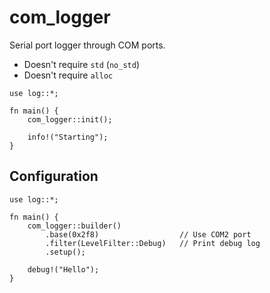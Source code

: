# com_logger

Serial port logger through COM ports.

* Doesn't require `std` (`no_std`)
* Doesn't require `alloc`

```rust,no_run
use log::*;

fn main() {
    com_logger::init();

    info!("Starting");
}
```

## Configuration

```rust,no_run
use log::*;

fn main() {
    com_logger::builder()
        .base(0x2f8)                  // Use COM2 port
        .filter(LevelFilter::Debug)   // Print debug log
        .setup();

    debug!("Hello");
}
```

